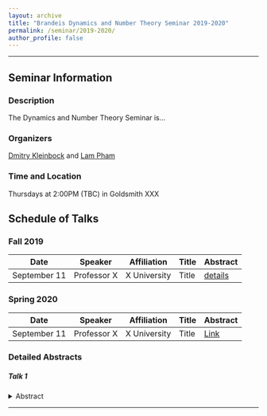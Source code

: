 ```yaml
---
layout: archive
title: "Brandeis Dynamics and Number Theory Seminar 2019-2020"
permalink: /seminar/2019-2020/
author_profile: false
---
```


-----

## Seminar Information

### Description
The Dynamics and Number Theory Seminar is...

### Organizers
[Dmitry Kleinbock](http://people.brandeis.edu/~kleinboc/) and [Lam Pham](hhtp://www.lamlaurentpham.com)

### Time and Location
Thursdays at 2:00PM (TBC) in Goldsmith XXX

## Schedule of Talks

### Fall 2019

|Date|Speaker|Affiliation|Title|Abstract|
|---|---|---|---|---|
|September 11|Professor X|X University|Title|[details](#Talk-1)|

### Spring 2020

|Date|Speaker|Affiliation|Title|Abstract|
|---|---|---|---|---|
|September 11|Professor X|X University|Title|[Link]()|


### Detailed Abstracts

##### Talk 1
<details>
  <summary>Abstract</summary>
Talk abstract. Let $G$ be a semisimple Lie group without compact factors.
</details>

-----
